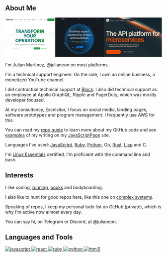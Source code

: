 
## About Me

![worplaces: pagerduty, ripple, apollographql](workplaces.png)

I'm Julian Martinez, @julianeon on most platforms.

I'm a technical support engineer. On the side, I own an online business, a monetized YouTube channel.

I did contractual technical support at [Block](https://www.linkedin.com/in/julianeon/). I also did technical support as an employee at Apollo GraphQL, Ripple and PagerDuty, which was mostly developer focused.

At my consultancy, Excelsitor, I focus on social media, landing pages, software prototypes and program management. I frequently use AWS for this.

You can read my [repo guide](repo_guide.md) to learn more about my GitHub code and see [examples](https://javascriptpage.com/react-svelte-pitch-deck-app-comparison) of my writing on my [JavaScriptPage](https://javascriptpage.com) site. 

Languages I've used: [JavaScript](repo_guide.md), [Ruby](https://github.com/julianeon/useful-ruby-scripts), [Python](https://github.com/julianeon/slackbot), Go, [Rust](https://github.com/julianeon/moodtracker/tree/main), [Lisp](https://gist.github.com/julianeon/11f71c1a860c292b1699a9f75a6c3e0e) and C.

I'm [Linux Essentials](https://www.lpi.org/our-certifications/exam-010-objectives) certified. I'm proficient with the command line and bash.

## Interests 

I like coding, [running](https://goldengaterunningclub.org/), [books](books.md) and bodyboarding.

I also like to hunt for good repos here, like this one on [complex systems](https://github.com/ByteByteGoHq/system-design-101).

Speaking of repos, I keep my personal todo list on GitHub (private), which is why I'm active now almost every day.

You can say hi, on Telegram or Discord, at @julianeon.

<h2 align="left">Languages and Tools</h2>
<p align="left">
<a href="https://developer.mozilla.org/en-US/docs/Web/JavaScript" target="_blank"> <img src="https://img.shields.io/badge/JavaScript-323330?style=for-the-badge&logo=javascript&logoColor=F7DF1Eg" alt="javascript" </a>
<a href="https://reactjs.org/" target="_blank"> <img src="https://img.shields.io/badge/react-%2320232a.svg?style=for-the-badge&logo=react&logoColor=%2361DAFB" alt="react" </a>
<a href="https://www.ruby-lang.org/en/" target="_blank"> <img src="https://img.shields.io/badge/Ruby-CC342D?style=for-the-badge&logo=ruby&logoColor=white" alt="ruby" /> </a>
<a href="https://www.python.org/" target="_blank"> <img src="https://img.shields.io/badge/Python-3776AB?style=for-the-badge&logo=python&logoColor=white" alt="python" /> </a>
<a href="https://www.w3.org/html/" target="_blank"> <img src="https://img.shields.io/badge/HTML5-E34F26?style=for-the-badge&logo=html5&logoColor=white" alt="html5" /> </a>
